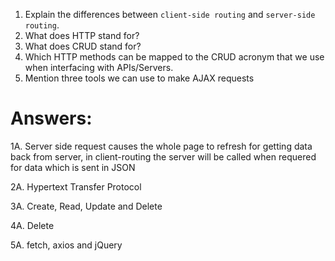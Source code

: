 1.  Explain the differences between `client-side routing` and `server-side routing`.
1.  What does HTTP stand for?
1.  What does CRUD stand for?
1.  Which HTTP methods can be mapped to the CRUD acronym that we use when interfacing with APIs/Servers.
1.  Mention three tools we can use to make AJAX requests

# Answers:
1A. Server side request causes the whole page to refresh for getting data back from server, in client-routing the server will be called when requered for data which is sent in JSON 

2A. Hypertext Transfer Protocol

3A. Create, Read, Update and Delete

4A. Delete

5A. fetch, axios and jQuery 